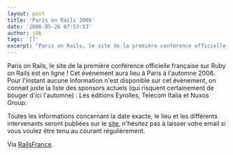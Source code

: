 ```yaml
---
layout: post
title: 'Paris on Rails 2006'
date: '2006-05-26 07:53:53'
author: j0k
tags: '[]'
excerpt: "Paris on Rails, le site de la première conférence officielle française sur Ruby on Rails est en ligne ! Cet événement aura lieu à Paris à l'automne 2006.     \nPour l'instant aucune information n'est disponible sur cet évènement, on connait juste la liste des sponsors actuels (qui risquent certainement de bouger d'ici l'automne) : Les éditions Eyrolles, Telecom      …"
---
```


Paris on Rails, le site de la première conférence officielle française sur Ruby on Rails est en ligne ! Cet événement aura lieu à Paris à l'automne 2006.
Pour l'instant aucune information n'est disponible sur cet évènement, on connait juste la liste des sponsors actuels (qui risquent certainement de bouger d'ici l'automne) : Les éditions Eyrolles, Telecom Italia et Nuxos Group.

Toutes les informations concernant la date exacte, le lieu et les différents intervenants seront publiées sur le [site](http://paris.onrails.info/), n'hésitez pas à laisser votre email si vous voulez être tenu au courant régulièrement.

Via [RailsFrance](http://www.railsfrance.org/node/306).
